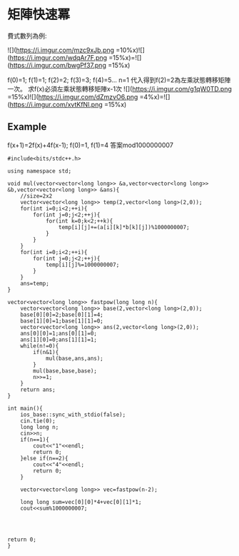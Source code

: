 # 矩陣快速冪
費式數列為例:

![](https://i.imgur.com/mzc9xJb.png =10%x)![](https://i.imgur.com/wdqAr7F.png =15%x)=![](https://i.imgur.com/bwgPf37.png =15%x)

f(0)=1; f(1)=1; f(2)=2; f(3)=3; f(4)=5...
n=1 代入得到f(2)=2為左乘狀態轉移矩陣一次。
求f(x)必須左乘狀態轉移矩陣x-1次
![](https://i.imgur.com/g1qW0TD.png =15%x)![](https://i.imgur.com/dZmzvO6.png =4%x)=![](https://i.imgur.com/xvtKfNl.png =15%x)

## Example
f(x+1)=2f(x)+4f(x-1); f(0)=1, f(1)=4
答案mod1000000007

```
#include<bits/stdc++.h>

using namespace std;

void mul(vector<vector<long long>> &a,vector<vector<long long>> &b,vector<vector<long long>> &ans){
    //size=2x2
    vector<vector<long long>> temp(2,vector<long long>(2,0));
    for(int i=0;i<2;++i){
        for(int j=0;j<2;++j){
            for(int k=0;k<2;++k){
                temp[i][j]+=(a[i][k]*b[k][j])%1000000007;
            }
        }
    }
    for(int i=0;i<2;++i){
        for(int j=0;j<2;++j){
            temp[i][j]%=1000000007;
        }
    }
    ans=temp;
}

vector<vector<long long>> fastpow(long long n){
    vector<vector<long long>> base(2,vector<long long>(2,0));
    base[0][0]=2;base[0][1]=4;
    base[1][0]=1;base[1][1]=0;
    vector<vector<long long>> ans(2,vector<long long>(2,0));
    ans[0][0]=1;ans[0][1]=0;
    ans[1][0]=0;ans[1][1]=1;
    while(n!=0){
        if(n&1){
            mul(base,ans,ans);
        }
        mul(base,base,base);
        n>>=1;
    }
    return ans;
}

int main(){
    ios_base::sync_with_stdio(false);
    cin.tie(0);
    long long n;
    cin>>n;
    if(n==1){
        cout<<"1"<<endl;
        return 0;
    }else if(n==2){
        cout<<"4"<<endl;
        return 0;
    }

    vector<vector<long long>> vec=fastpow(n-2);

    long long sum=vec[0][0]*4+vec[0][1]*1;
    cout<<sum%1000000007;




return 0;
}

```






